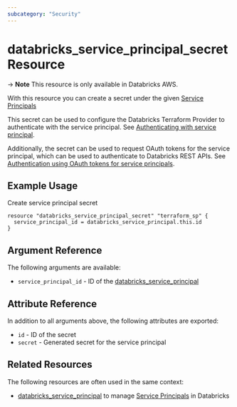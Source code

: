 ```yaml
---
subcategory: "Security"
---
```

# databricks_service_principal_secret Resource

-> **Note** This resource is only available in Databricks AWS.

With this resource you can create a secret under the given [Service Principals](https://docs.databricks.com/administration-guide/users-groups/service-principals.html)

This secret can be used to configure the Databricks Terraform Provider to authenticate with the service principal. See [Authenticating with service principal](../index.md#authenticating-with-service-principal).

Additionally, the secret can be used to request OAuth tokens for the service principal, which can be used to authenticate to Databricks REST APIs. See [Authentication using OAuth tokens for service principals](https://docs.databricks.com/dev-tools/authentication-oauth.html).


## Example Usage

Create service principal secret

```hcl
resource "databricks_service_principal_secret" "terraform_sp" {
  service_principal_id = databricks_service_principal.this.id
}
```

## Argument Reference

The following arguments are available:

* `service_principal_id` - ID of the [databricks_service_principal](service_principal.md)


## Attribute Reference

In addition to all arguments above, the following attributes are exported:

- `id` - ID of the secret
- `secret` - Generated secret for the service principal


## Related Resources

The following resources are often used in the same context:

* [databricks_service_principal](service_principal.md) to manage [Service Principals](https://docs.databricks.com/administration-guide/users-groups/service-principals.html) in Databricks